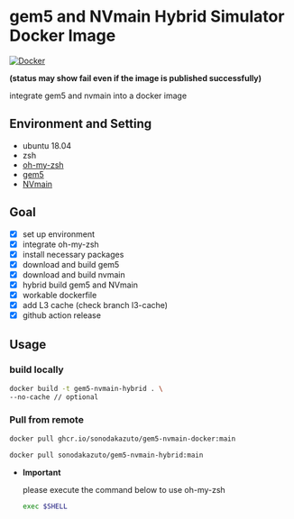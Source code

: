 # gem5 and NVmain Hybrid Simulator Docker Image

[![Docker](https://github.com/SonodaKazuto/gem5-nvmain-docker/actions/workflows/docker-publish.yml/badge.svg?branch=main)](https://github.com/SonodaKazuto/gem5-nvmain-docker/actions/workflows/docker-publish.yml)

**(status may show fail even if the image is published successfully)**

integrate gem5 and nvmain into a docker image

## Environment and Setting
- ubuntu 18.04
- zsh
- [oh-my-zsh](https://github.com/ohmyzsh/ohmyzsh)
- [gem5](https://gem5.googlesource.com/public/gem5/+/525ce650e1a5bbe71c39d4b15598d6c003cc9f9e)
- [NVmain](https://github.com/SEAL-UCSB/NVmain)

## Goal
- [x] set up environment
- [x] integrate oh-my-zsh
- [x] install necessary packages
- [x] download and build gem5
- [x] download and build nvmain
- [x] hybrid build gem5 and NVmain
- [x] workable dockerfile
- [x] add L3 cache (check branch l3-cache)
- [x] github action release

## Usage

### build locally

```sh
docker build -t gem5-nvmain-hybrid . \
--no-cache // optional
```

### Pull from remote

```sh
docker pull ghcr.io/sonodakazuto/gem5-nvmain-docker:main
```
```sh
docker pull sonodakazuto/gem5-nvmain-hybrid:main
```

- **Important**
  
  please execute the command below to use oh-my-zsh
  ```sh
  exec $SHELL
  ```

